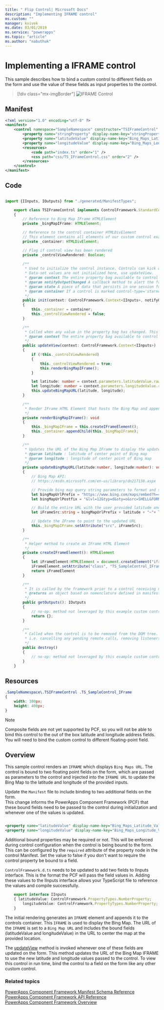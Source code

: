 ```yaml
---
title: " Flip Control| Microsoft Docs" 
description: "Implementing IFRAME control" 
ms.custom: ""
manager: kvivek
ms.date: 03/01/2019
ms.service: "powerapps"
ms.topic: "article"
ms.author: "nabuthuk" 
---
```

# Implementing a IFRAME control

This sample describes how to bind a custom control to different fields on the form and use the value of these fields as input properties to the control.  

> [!div class="mx-imgBorder"]
> ![IFRAME Control](../media/iframe-control.png "IFRAME Control")

## Manifest

```xml
<?xml version="1.0" encoding="utf-8" ?>
<manifest>
	<control namespace="SampleNamespace" constructor="TSIFrameControl" version="1.0.0" display-name-key="TS_IFrameControl_Display_Key" description-key="TS_IFrameControl_Desc_Key" control-type="standard">
		<property name="stringProperty" display-name-key="stringProperty_Display_Key" description-key="stringProperty_Desc_Key" of-type="SingleLine.Text" usage="bound" required="true" />
		<property name="latitudeValue" display-name-key="Bing_Maps_Latitude_Value" description-key="latitude" of-type="FP" usage="bound" required="true" />
		<property name="longitudeValue" display-name-key="Bing_Maps_Longitude_Value" description-key="longitude" of-type="FP" usage="bound" required="true" />
		<resources>
			<code path="index.ts" order="1" />
			<css path="css/TS_IFrameControl.css" order="2" />
		</resources>
	</control>
</manifest>
```

## Code

```TypeScript

import {IInputs, IOutputs} from "./generated/ManifestTypes";

    export class TSIFrameControl implements ControlFramework.StandardControl<IInputs, IOutputs> 
    {
        // Reference to Bing Map IFrame HTMLElement
        private _bingMapIFrame: HTMLElement;

		// Reference to the control container HTMLDivElement
		// This element contains all elements of our custom control example
        private _container: HTMLDivElement;

        // Flag if control view has been rendered
        private _controlViewRendered: Boolean;
        
		/**
		 * Used to initialize the control instance. Controls can kick off remote server calls and other initialization actions here.
		 * Data-set values are not initialized here, use updateView.
		 * @param context The entire property bag available to control via Context Object; It contains values as set up by the customizer mapped to property names defined in the manifest, as well as utility functions.
		 * @param notifyOutputChanged A callback method to alert the framework that the control has new outputs ready to be retrieved asynchronously.
		 * @param state A piece of data that persists in one session for a single user. Can be set at any point in a controls life cycle by calling 'setControlState' in the Mode interface.
		 * @param container If a control is marked control-type='starndard', it will receive an empty div element within which it can render its content.
		 */
        public init(context: ControlFramework.Context<IInputs>, notifyOutputChanged: () => void, state: ControlFramework.Dictionary, container:HTMLDivElement)
        {
            this._container = container;
            this._controlViewRendered = false;
        }

		/**
		 * Called when any value in the property bag has changed. This includes field values, data-sets, global values such as container height and width, offline status, control metadata values such as label, visible, etc.
		 * @param context The entire property bag available to control via Context Object; It contains values as set up by the customizer mapped to names defined in the manifest, as well as utility functions
		 */
        public updateView(context: ControlFramework.Context<IInputs>)
        {
            if (!this._controlViewRendered)
			{
                this._controlViewRendered = true;
                this.renderBingMapIFrame();
            }

            let latitude: number = context.parameters.latitudeValue.raw;
            let longitude: number = context.parameters.longitudeValue.raw;
            this.updateBingMapURL(latitude, longitude);
        }

        /** 
         * Render IFrame HTML Element that hosts the Bing Map and appends the IFrame to the control container 
         */
        private renderBingMapIFrame(): void
        {
            this._bingMapIFrame = this.createIFrameElement();
            this._container.appendChild(this._bingMapIFrame);
        }

        /**
         * Updates the URL of the Bing Map IFrame to display the updated lat/long coordinates
         * @param latitude : latitude of center point of Bing map
         * @param longitude : longitude of center point of Bing map
         */
        private updateBingMapURL(latitude:number, longitude:number): void
        {
            // Bing Map API:
            // https://msdn.microsoft.com/en-us/library/dn217138.aspx

            // Provide bing map query string parameters to format and style map view
            let bingMapUrlPrefix = "https://www.bing.com/maps/embed?h=400&w=300&cp=";
            let bingMapUrlPostfix = "&lvl=12&typ=d&sty=o&src=SHELL&FORM=MBEDV8";

            // Build the entire URL with the user provided latitude and longitude
            let iFrameSrc:string = bingMapUrlPrefix + latitude + "~"+ longitude + bingMapUrlPostfix;

            // Update the IFrame to point to the updated URL
            this._bingMapIFrame.setAttribute("src", iFrameSrc);
        }

        /** 
         * Helper method to create an IFrame HTML Element
         */
        private createIFrameElement(): HTMLElement
        {
            let iFrameElement:HTMLElement = document.createElement("iframe")
			iFrameElement.setAttribute("class", "TS_SampleControl_IFrame");
            return iFrameElement
        }

		/** 
		 * It is called by the framework prior to a control receiving new data. 
		 * @returns an object based on nomenclature defined in manifest, expecting object[s] for property marked as “bound” or “output”
		 */
        public getOutputs(): IOutputs
        {
         	// no-op: method not leveraged by this example custom control
            return {};
        }

		/** 
 		 * Called when the control is to be removed from the DOM tree. Controls should use this call for cleanup.
		 * i.e. cancelling any pending remote calls, removing listeners, etc.
		 */
        public destroy()
        {
            // no-op: method not leveraged by this example custom control
        }
    }
```

## Resources

```css
.SampleNamespace\.TSIFrameControl .TS_SampleControl_IFrame
{
    width: 300px;
    height: 400px;
}
```

> [!NOTE]
> Composite fields are not yet supported by PCF, so you will not be able to bind this control to the out of the box latitude and longitude address fields. You will need to bind the custom control to different floating-point field.

## Overview

This sample control renders an `IFRAME` which displays `Bing Maps URL`. The control is bound to two floating point fields on the form, which are passed as parameters to the control and injected into the `IFRAME URL` to update the Bing Map to the latitude and longitude of the provided inputs.  

Update the `Manifest` file to include binding to two additional fields on the form.  
This change informs the PowerApps Component Framework (PCF) that these bound fields need to be passed to the control during initialization and whenever one of the values is updated.
  
```xml

<property name="latitudeValue" display-name-key="Bing_Maps_Latitude_Value" description-key="latitude" of-type="FP" usage="bound" required="true" />  
<property name="longitudeValue" display-name-key="Bing_Maps_Longitude_Value" description-key="longitude" of-type="FP" usage="bound" required="true" />  
```

Additional bound properties may be required or not. This will be enforced during control configuration when the control is being bound to the form. This can be configured by the `required` attribute of the property node in the control Manifest. Set the value to false if you don't want to require the control property be bound to a field. 
 
`ControlFramework.d.ts` needs to be updated to add two fields to IInputs interface. This is the format the PCF will pass the field values in. Adding these values to the IInputs interface allows your TypeScript file to reference the values and compile successfully.  

```TypeScript
    export interface IInputs 
    { latitudeValue: ControlFramework.PropertyTypes.NumberProperty;  
        longitudeValue: ControlFramework.PropertyTypes.NumberProperty;  
    }  
 ```
The initial rendering generates an `IFRAME` element and appends it to the controls container. This `IFRAME` is used to display the Bing Map. The URL of the `IFRAME` is set to a `Bing Map URL` and includes the bound fields (latitudeValue and longitudeValue) in the URL to center the map at the provided location. 

The [updateView](../reference/control/updateview.md) method is invoked whenever one of these fields are updated on the form. This method updates the URL of the Bing Map IFRAME to use the new latitude and longitude values passed to the control. 
To view this control in run time, bind the control to a field on the form like any other custom control.

### Related topics

[PowerApps Component Framework Manifest Schema Reference](../manifest-schema-reference/index.md)<br />
[PowerApps Component Framework API Reference](../index.md)<br />
[PowerApps Component Framework Overview](../overview.md)

